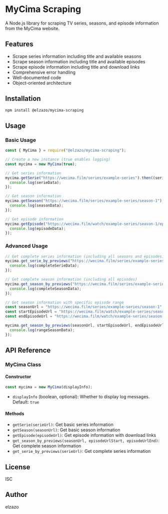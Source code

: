 # MyCima Scraping

A Node.js library for scraping TV series, seasons, and episode information from the MyCima website.

## Features

- Scrape series information including title and available seasons
- Scrape season information including title and available episodes
- Scrape episode information including title and download links
- Comprehensive error handling
- Well-documented code
- Object-oriented architecture

## Installation

```bash
npm install @elzazo/mycima-scraping
```

## Usage

### Basic Usage

```js
const { MyCima } = require("@elzazo/mycima-scraping");

// Create a new instance (true enables logging)
const mycima = new MyCima(true);

// Get series information
mycima.getSerie("https://wecima.film/series/example-series").then((serieData) => {
  console.log(serieData);
});

// Get season information
mycima.getSeason("https://wecima.film/series/example-series/season-1").then((seasonData) => {
  console.log(seasonData);
});

// Get episode information
mycima.getEpisode("https://wecima.film/watch/example-series/season-1/episode-1").then((episodeData) => {
  console.log(episodeData);
});
```

### Advanced Usage

```js
// Get complete series information (including all seasons and episodes)
mycima.get_serie_by_previews("https://wecima.film/series/example-series").then((completeSerieData) => {
  console.log(completeSerieData);
});

// Get complete season information (including all episodes)
mycima.get_season_by_previews("https://wecima.film/series/example-series/season-1").then((completeSeasonData) => {
  console.log(completeSeasonData);
});

// Get season information with specific episode range
const seasonUrl = "https://wecima.film/series/example-series/season-1";
const startEpisodeUrl = "https://wecima.film/watch/example-series/season-1/episode-5";
const endEpisodeUrl = "https://wecima.film/watch/example-series/season-1/episode-1";

mycima.get_season_by_previews(seasonUrl, startEpisodeUrl, endEpisodeUrl).then((rangeSeasonData) => {
  console.log(rangeSeasonData);
});
```

## API Reference

### MyCima Class

#### Constructor

```js
const mycima = new MyCima(displayInfo);
```

- `displayInfo` (boolean, optional): Whether to display log messages. Default: `true`

#### Methods

- `getSerie(serieUrl)`: Get basic series information
- `getSeason(seasonUrl)`: Get basic season information
- `getEpisode(episodeUrl)`: Get episode information with download links
- `get_season_by_previews(seasonUrl, episodeUrlStart, episodeUrlEnd)`: Get complete season information
- `get_serie_by_previews(serieUrl)`: Get complete series information

## License

ISC

## Author

elzazo
